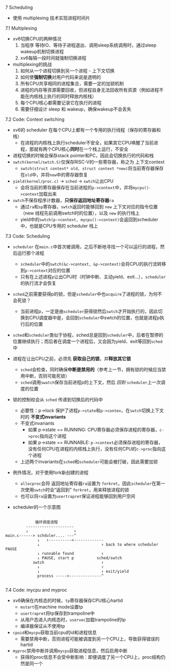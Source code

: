 
7 Scheduling

- 使用 multiplexing 技术实现进程时间片

7.1 Multiplexing

- xv6切换CPU的两种情况
  1. 当程序 等待IO、等待子进程退出、调用sleep系统调用时，通过sleep wakeup机制切换进程
  2. xv6每隔一段时间就强制切换进程
- multiplexing的挑战
  1. 如何从一个进程切换到另一个进程 - 上下文切换
  2. 如何使**强制切换**对用户代码来说是透明的
  3. 所有CPU共享相同的进程集合，需要一定的加锁机制
  4. 进程的内存等资源需要回收，但进程自身无法回收所有资源（例如进程不能在内核栈上执行的同时释放内核栈）
  5. 每个CPU核心都需要记录它在执行的进程
  6. 需要仔细设计 sleep 和 wakeup，确保wakeup不会丢失

7.2 Code: Context switching

- xv6的 scheduler 在每个CPU上都有一个专用的执行线程（保存的寄存器和栈）
  - 在进程的内核栈上执行scheduler不安全，如果其它CPU唤醒了当前进程，那就有两个CPU核心**同时**在一个栈上运行，不安全
- 进程切换的时候会保存stack pointer和PC，因此会切换执行的代码和栈
- `swtch(kernel/swtch.S)`仅保存RISC-V的一些寄存器，称之为 上下文context
  - `swtch(struct context* old, struct context *new)`将当前寄存器保存在`old`中，并将`new`中的寄存器恢复
- `yield(kernel/proc.c)` -> `sched` -> `swtch`让出CPU
  - 会将当前的寄存器保存在当前进程的`p->context`中，并将`mycpu()->context`加载出来
- `swtch`不保存程序计数器，**只保存返回地址寄存器**`ra`
  - 通过`ra`和`sp`寄存器，`swtch`返回时能够回到 `new` 上下文对应的指令位置（new 线程先前调用swtch时的位置），以及 `new` 的执行栈上
  - yield中的`swtch(p->context, mycpu()->context)`会返回到scheduler中，也就是CPU专用的 scheduler 栈上

7.3 Code: Scheduling

- `scheduler` 在`main.c`中首次被调用，之后不断地寻找一个可以运行的进程，然后运行那个进程
  - `scheduler`中的`swtch(&c->context, &p->context)`会将CPU的执行流转移到`p->context`对应的位置
  - 只有在上述进程`p`让出CPU时（时钟中断、主动yield、exit...），`scheduler`的执行流才会恢复
- `sched`之前需要获得p的锁，但是`scheduler`中也`acquire`了进程的锁，为何不会死锁？
  - 当前进程p，一定是由`scheduler`获得锁然后`swtch`才开始执行的，因此切换到CPU调度器中是，会回到`scheduler`中swtch的位置，也就是进程p执行后的位置

- `sched`和`scheduler`类似于协程，sched总是回到`scheduler`中，后者在暂停的位置继续执行；而后者在调度一个进程后，又会因为yield、exit等回到`sched`中

- 进程在让出CPU之前，必须先 **获取自己的锁**，并**释放其它锁**
  - `sched`会检查，同时确保**中断是禁用的**（参考上一节，拥有锁的时候应当禁用中断，否则可能死锁）
  - `sched`调用`swatch`保存当前进程p的上下文，然后 *回到* `scheduler`上一次调度的位置
- 锁的控制权会从 `sched` 传递到切换后的代码中
  - 必要性：p->lock 保护了进程`p->state`和`p->contex`，在`swtch`切换上下文时的 **不变式invariants**
  - 不变式invariants
    - 如果 p->state == RUNNING: CPU寄存器必须保存进程的寄存器，`c->proc`指向这个进程
    - 如果 p->state == RUNNABLE: `p->context`必须保存进程的寄存器，没有任何CPU在进程的内核栈上执行，没有任何CPU的`c->proc`指向这个进程
  - 上述两个invariants在`sched`和`scheduler`可能会被打破，因此需要加锁
- 例外情况，对于使用fork新创建的进程
  - `allocproc`会将 返回地址寄存器`ra`设置为 `forkret`，因此`scheduler`在第一次使用`swtch`时会“返回到” `forkret`，用来释放进程的锁
  - 也可以将`ra`设置为`usertrapret`保证进程能够回到用户空间

- scheduler的一个示意图
```

             循环调度进程
         ---------------------
         ↓                    ↑
main.c------> schduler.... ---^
              ↓   ↑----------<------------- 
              ↓                           ↑ back to where scheduler PAUSE
              ↓ runnable found            ↑
              ↓ PAUSE, start p          sched/swtch
            swtch                         ↑
              ↓                           ↑
              ↓                           ↑ exit/yield
              process ----->--------------^
 
```

7.4 Code: mycpu and myproc

- xv6确保在内核态的时候，`tp`寄存器保存CPU核心hartid
  - `mstart`在machine mode设置tp
  - `usertrapret`将tp保存到trampoline中
  - 从用户态进入内核态时，`uservec`加载trampoline的tp
  - 编译器保证从不使用tp
- `cpuid`和`mycpu`获取当前cpu的id和进程信息
  - 需要禁用中断，否则进程可能被调度到另一个CPU上，导致获得错误的hartid
- `myproc`禁用中断并调用`mycpu`获取进程信息，然后启用中断
  - 获得的proc信息不会受中断影响：即便调度了另一个CPU上，proc结构仍然是同一个
